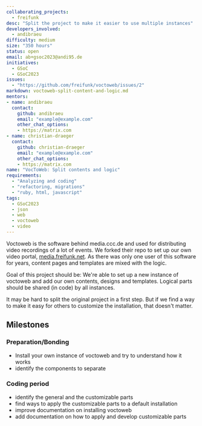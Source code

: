 ```yaml
---
collaborating_projects:
  - freifunk
desc: "Split the project to make it easier to use multiple instances"
developers_involved:
  - andibraeu
difficulty: medium
size: "350 hours"
status: open
email: ab+gsoc2023@andi95.de
initiatives:
  - GSoC
  - GSoC2023
issues:
  - "https://github.com/freifunk/voctoweb/issues/2"
markdown: voctoweb-split-content-and-logic.md
mentors:
- name: andibraeu
  contact:
    github: andibraeu
    email: "example@example.com"
    other_chat_options:
    - https://matrix.com
- name: christian-draeger
  contact:
    github: christian-draeger
    email: "example@example.com"
    other_chat_options:
    - https://matrix.com
name: "VocToWeb: Split contents and logic"
requirements:
  - "Analyzing and coding"
  - "refactoring, migrations"
  - "ruby, html, javascript"
tags:
  - GSoC2023
  - json
  - web
  - voctoweb
  - video
---
```


Voctoweb is the software behind media.ccc.de and used for distributing video recordings of a lot of events. We forked their repo to set up our own video portal, [media.freifunk.net](https://media.freifunk.net). As there was only one user of this software for years, content pages and templates are mixed with the logic.

Goal of this project should be: We're able to set up a new instance of voctoweb and add our own contents, designs and templates. Logical parts should be shared (in code) by all instances.

It may be hard to split the original project in a first step. But if we find a way to make it easy for others to customize the installation, that doesn't matter.

## Milestones

### Preparation/Bonding

* Install your own instance of voctoweb and try to understand how it works
* identify the components to separate

### Coding period

* identify the general and the customizable parts
* find ways to apply the customizable parts to a default installation
* improve documentation on installing voctoweb
* add documentation on how to apply and develop customizable parts
